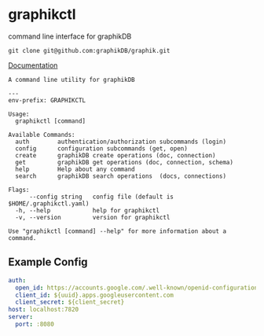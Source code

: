 # graphikctl

command line interface for graphikDB

`git clone git@github.com:graphikDB/graphik.git`

[Documentation](./docs/graphikctl.md)

```text
A command line utility for graphikDB

---
env-prefix: GRAPHIKCTL

Usage:
  graphikctl [command]

Available Commands:
  auth        authentication/authorization subcommands (login)
  config      configuration subcommands (get, open)
  create      graphikDB create operations (doc, connection)
  get         graphikDB get operations (doc, connection, schema)
  help        Help about any command
  search      graphikDB search operations  (docs, connections)

Flags:
      --config string   config file (default is $HOME/.graphikctl.yaml)
  -h, --help            help for graphikctl
  -v, --version         version for graphikctl

Use "graphikctl [command] --help" for more information about a command.
```

## Example Config

```yaml
auth:
  open_id: https://accounts.google.com/.well-known/openid-configuration
  client_id: ${uuid}.apps.googleusercontent.com
  client_secret: ${client_secret}
host: localhost:7820
server:
  port: :8080
```